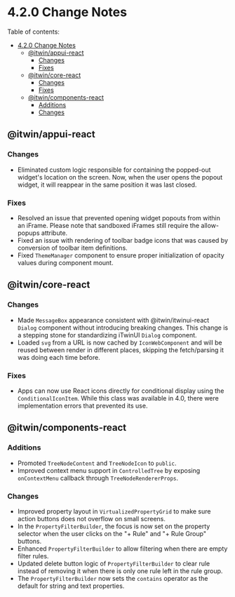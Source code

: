# 4.2.0 Change Notes

Table of contents:

- [4.2.0 Change Notes](#420-change-notes)
  - [@itwin/appui-react](#itwinappui-react)
    - [Changes](#changes)
    - [Fixes](#fixes)
  - [@itwin/core-react](#itwincore-react)
    - [Changes](#changes-1)
    - [Fixes](#fixes-1)
  - [@itwin/components-react](#itwincomponents-react)
    - [Additions](#additions)
    - [Changes](#changes-2)

## @itwin/appui-react

### Changes

- Eliminated custom logic responsible for containing the popped-out widget's location on the screen. Now, when the user opens the popout widget, it will reappear in the same position it was last closed.

### Fixes

- Resolved an issue that prevented opening widget popouts from within an iFrame. Please note that sandboxed iFrames still require the allow-popups attribute.
- Fixed an issue with rendering of toolbar badge icons that was caused by conversion of toolbar item definitions.
- Fixed `ThemeManager` component to ensure proper initialization of opacity values during component mount.

## @itwin/core-react

### Changes

- Made `MessageBox` appearance consistent with @itwin/itwinui-react `Dialog` component without introducing breaking changes. This change is a stepping stone for standardizing iTwinUI `Dialog` component.
- Loaded `svg` from a URL is now cached by `IconWebComponent` and will be reused between render in different places, skipping the fetch/parsing it was doing each time before.

### Fixes

- Apps can now use React icons directly for conditional display using the `ConditionalIconItem`. While this class was available in 4.0, there were implementation errors that prevented its use.

## @itwin/components-react

### Additions

- Promoted `TreeNodeContent` and `TreeNodeIcon` to `public`.
- Improved context menu support in `ControlledTree` by exposing `onContextMenu` callback through `TreeNodeRendererProps`.

### Changes

- Improved property layout in `VirtualizedPropertyGrid` to make sure action buttons does not overflow on small screens.
- In the `PropertyFilterBuilder`, the focus is now set on the property selector when the user clicks on the "+ Rule" and "+ Rule Group" buttons.
- Enhanced `PropertyFilterBuilder` to allow filtering when there are empty filter rules.
- Updated delete button logic of `PropertyFilterBuilder` to clear rule instead of removing it when there is only one rule left in the rule group.
- The `PropertyFilterBuilder` now sets the `contains` operator as the default for string and text properties.
